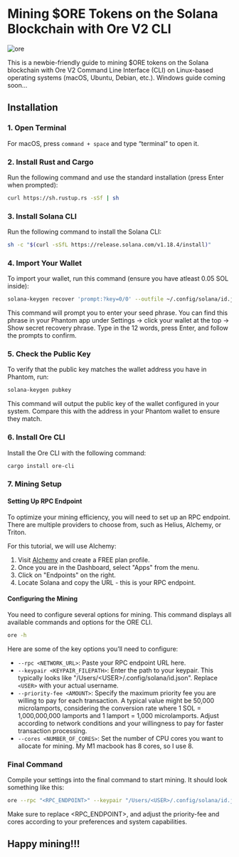 # Mining $ORE Tokens on the Solana Blockchain with Ore V2 CLI
![ore](https://github.com/user-attachments/assets/2f730257-fb18-4078-b8c2-7bccd4c8e160)

This is a newbie-friendly guide to mining $ORE tokens on the Solana blockchain with Ore V2 Command Line Interface (CLI) on Linux-based operating systems (macOS, Ubuntu, Debian, etc.). Windows guide coming soon…

## Installation

### 1. Open Terminal

For macOS, press `command + space` and type “terminal” to open it.

### 2. Install Rust and Cargo

Run the following command and use the standard installation (press Enter when prompted):

```sh
curl https://sh.rustup.rs -sSf | sh
```

### 3. Install Solana CLI

Run the following command to install the Solana CLI:

```sh
sh -c "$(curl -sSfL https://release.solana.com/v1.18.4/install)"
```
### 4. Import Your Wallet

To import your wallet, run this command (ensure you have atleast 0.05 SOL inside):

```sh
solana-keygen recover 'prompt:?key=0/0' --outfile ~/.config/solana/id.json
```
This command will prompt you to enter your seed phrase. You can find this phrase in your Phantom app under Settings -> click your wallet at the top -> Show secret recovery phrase. Type in the 12 words, press Enter, and follow the prompts to confirm.

### 5. Check the Public Key

To verify that the public key matches the wallet address you have in Phantom, run:

```sh
solana-keygen pubkey
```
This command will output the public key of the wallet configured in your system. Compare this with the address in your Phantom wallet to ensure they match.

### 6. Install Ore CLI

Install the Ore CLI with the following command:

```sh
cargo install ore-cli
```

### 7. Mining Setup

#### Setting Up RPC Endpoint

To optimize your mining efficiency, you will need to set up an RPC endpoint. There are multiple providers to choose from, such as Helius, Alchemy, or Triton.

For this tutorial, we will use Alchemy:

1. Visit [Alchemy](https://www.alchemy.com/solana) and create a FREE plan profile.
2. Once you are in the Dashboard, select "Apps" from the menu.
3. Click on "Endpoints" on the right.
4. Locate Solana and copy the URL - this is your RPC endpoint.

#### Configuring the Mining

You need to configure several options for mining. This command displays all available commands and options for the ORE CLI.

```sh
ore -h
```
Here are some of the key options you’ll need to configure:

- `--rpc <NETWORK_URL>`: Paste your RPC endpoint URL here.
- `--keypair <KEYPAIR_FILEPATH>`: Enter the path to your keypair. This typically looks like "/Users/&lt;USER&gt;/.config/solana/id.json". Replace `<USER>` with your actual username.
- `--priority-fee <AMOUNT>`: Specify the maximum priority fee you are willing to pay for each transaction. A typical value might be 50,000 microlamports, considering the conversion rate where 1 SOL = 1,000,000,000 lamports and 1 lamport = 1,000 microlamports. Adjust according to network conditions and your willingness to pay for faster transaction processing.
- `--cores <NUMBER_OF_CORES>`: Set the number of CPU cores you want to allocate for mining. My M1 macbook has 8 cores, so I use 8.

### Final Command

Compile your settings into the final command to start mining. It should look something like this:

```sh
ore --rpc "<RPC_ENDPOINT>" --keypair "/Users/<USER>/.config/solana/id.json" --priority-fee 50000 mine --cores 8
```

Make sure to replace <RPC_ENDPOINT>, <USER> and adjust the priority-fee and cores according to your preferences and system capabilities.

## Happy mining!!!
